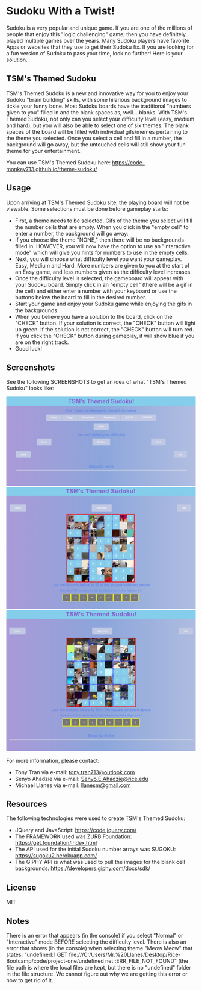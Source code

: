 # Sudoku With a Twist!

Sudoku is a very popular and unique game. If you are one of the millions of people that enjoy this "logic challenging" game, then you have definitely played multiple games over the years. Many Sudoku players have favorite Apps or websites that they use to get their Sudoku fix. If you are looking for a fun version of Sudoku to pass your time, look no further! Here is your solution.

## TSM's Themed Sudoku

TSM's Themed Sudoku is a new and innovative way for you to enjoy your Sudoku "brain building" skills, with some hilarious background images to tickle your funny bone. Most Sudoku boards have the traditional "numbers given to you" filled in and the blank spaces as, well....blanks. With TSM's Themed Sudoku, not only can you select your difficulty level (easy, medium and hard), but you will also be able to select one of six themes. The blank spaces of the board will be filled with individual gifs/memes pertaining to the theme you selected. Once you select a cell and fill in a number, the background will go away, but the untouched cells will still show your fun theme for your entertainment.

You can use TSM's Themed Sudoku here:
https://code-monkey713.github.io/theme-sudoku/

## Usage

Upon arriving at TSM's Themed Sudoku site, the playing board will not be viewable. Some selections must be done before gameplay starts:

- First, a theme needs to be selected. Gifs of the theme you select will fill the number cells that are empty. When you click in the "empty cell" to enter a number, the background will go away.
- If you choose the theme "NONE," then there will be no backgrounds filled in. HOWEVER, you will now have the option to use an "interactive mode" which will give you hints for numbers to use in the empty cells.
- Next, you will choose what difficulty level you want your gameplay. Easy, Medium and Hard. More numbers are given to you at the start of an Easy game, and less numbers given as the difficulty level increases.
- Once the difficulty level is selected, the gameboard will appear with your Sudoku board. Simply click in an "empty cell" (there will be a gif in the cell) and either enter a number with your keyboard or use the buttons below the board to fill in the desired number.
- Start your game and enjoy your Sudoku game while enjoying the gifs in the backgrounds.
- When you believe you have a solution to the board, click on the "CHECK" button. If your solution is correct, the "CHECK" button will light up green. If the solution is not correct, the "CHECK" button will turn red. If you click the "CHECK" button during gameplay, it will show blue if you are on the right track.
- Good luck!

## Screenshots

See the following SCREENSHOTS to get an idea of what "TSM's Themed Sudoku" looks like:

![Themed Sudoku Image 1](./assets/readme-images/image1.PNG)
![Themed Sudoku Image 2](./assets/readme-images/image2.PNG)
![Themed Sudoku Image 3](./assets/readme-images/image3.PNG)

For more information, please contact:

- Tony Tran via e-mail: tony.tran713@outlook.com
- Senyo Ahadzie via e-mail: Senyo.E.Ahadzie@rice.edu
- Michael Llanes via e-mail: llanesm@gmail.com

## Resources

The following technologies were used to create TSM's Themed Sudoku:

- JQuery and JavaScript: https://code.jquery.com/
- The FRAMEWORK used was ZURB Foundation: https://get.foundation/index.html
- The API used for the initial Sudoku number arrays was SUGOKU: https://sugoku2.herokuapp.com/
- The GIPHY API is what was used to pull the images for the blank cell backgrounds: https://developers.giphy.com/docs/sdk/

## License

MIT

## Notes

There is an error that appears (in the console) if you select "Normal" or "Interactive" mode BEFORE selecting the difficulty level.
There is also an error that shows (in the console) when selecting theme "Meow Meow" that states: "undefined:1 GET file:///C:/Users/Mr.%20Llanes/Desktop/Rice-Bootcamp/code/project-one/undefined net::ERR_FILE_NOT_FOUND" (the file path is where the local files are kept, but there is no "undefined" folder in the file structure. We cannot figure out why we are getting this error or how to get rid of it.
